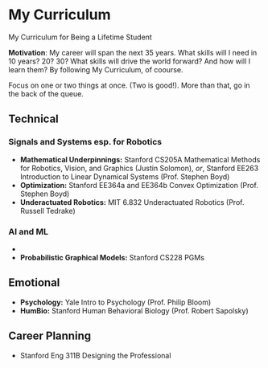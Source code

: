 # My Curriculum

My Curriculum for Being a Lifetime Student

**Motivation**: My career will span the next 35 years. What skills will I need in 10 years? 20? 30? What skills will drive the world forward? And how will I learn them? By following My Curriculum, of coourse.

Focus on one or two things at once. (Two is good!). More than that, go in the back of the queue.

## Technical

### Signals and Systems esp. for Robotics

- **Mathematical Underpinnings:** Stanford CS205A Mathematical Methods for Robotics, Vision, and Graphics (Justin Solomon), *or*, Stanford EE263 Introduction to Linear Dynamical Systems (Prof. Stephen Boyd)
- **Optimization:** Stanford EE364a and EE364b Convex Optimization (Prof. Stephen Boyd)
- **Underactuated Robotics:** MIT 6.832 Underactuated Robotics (Prof. Russell Tedrake)

### AI and ML

- 
- **Probabilistic Graphical Models:** Stanford CS228 PGMs

## Emotional

- **Psychology:** Yale Intro to Psychology (Prof. Philip Bloom) 
- **HumBio:** Stanford Human Behavioral Biology (Prof. Robert Sapolsky)

## Career Planning

- Stanford Eng 311B Designing the Professional
